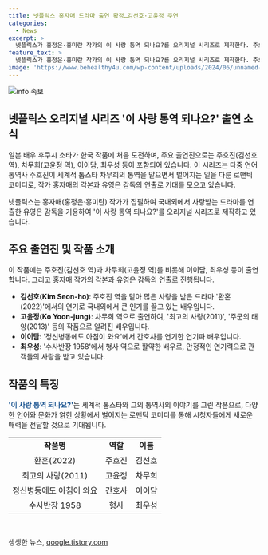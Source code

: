 ```yaml
---
title: 넷플릭스 홍자매 드라마 출연 확정…김선호·고윤정 주연
categories:
  - News
excerpt: >
  넷플릭스가 홍정은·홍미란 작가의 이 사랑 통역 되나요?를 오리지널 시리즈로 제작한다. 주요 출연진으로는 주호진(김선호), 차무희(고윤정), 그리고 일본 배우 후쿠시 소타가 등장한다. 또한, 이이담과 최우성도 함께 출연하며, 감독은 유영은이 맡는다. 홍자매 작가는 드라마 환혼, 호텔 델루나, 최고의 사랑, 주군의 태양을 집필한 작가로 유명하다.
feature_text: >
  넷플릭스가 홍정은·홍미란 작가의 이 사랑 통역 되나요?를 오리지널 시리즈로 제작한다. 주요 출연진으로는 주호진(김선호), 차무희(고윤정), 그리고 일본 배우 후쿠시 소타가 등장한다. 또한, 이이담과 최우성도 함께 출연하며, 감독은 유영은이 맡는다. 홍자매 작가는 드라마 환혼, 호텔 델루나, 최고의 사랑, 주군의 태양을 집필한 작가로 유명하다.
image: 'https://www.behealthy4u.com/wp-content/uploads/2024/06/unnamed-file.png'
---
```


<p><img src="https://www.behealthy4u.com/wp-content/uploads/2024/06/unnamed-file.png" alt="info 속보" /></p>

<h2 data-ke-size="size26">넷플릭스 오리지널 시리즈 '이 사랑 통역 되나요?' 출연 소식</h2>

<p>일본 배우 후쿠시 소타가 한국 작품에 처음 도전하며, 주요 출연진으로는 주호진(김선호 역), 차무희(고윤정 역), 이이담, 최우성 등이 포함되어 있습니다. 이 시리즈는 다중 언어 통역사 주호진이 세계적 톱스타 차무희의 통역을 맡으면서 벌어지는 일을 다룬 로맨틱 코미디로, 작가 홍자매의 각본과 유영은 감독의 연출로 기대를 모으고 있습니다.</p>

<p data-ke-size="size16">넷플릭스는 홍자매(홍정은·홍미란) 작가가 집필하여 국내외에서 사랑받는 드라마를 연출한 유영은 감독을 기용하여 '이 사랑 통역 되나요?'를 오리지널 시리즈로 제작하고 있습니다.</p>

<h2 data-ke-size="size26">주요 출연진 및 작품 소개</h2>

<p>이 작품에는 주호진(김선호 역)과 차무희(고윤정 역)를 비롯해 이이담, 최우성 등이 출연합니다. 그리고 홍자매 작가의 각본과 유영은 감독의 연출로 진행됩니다.</p>

<ul>
  <li><b>김선호(Kim Seon-ho)</b>: 주호진 역을 맡아 많은 사랑을 받은 드라마 '환혼(2022)'에서의 연기로 국내외에서 큰 인기를 끌고 있는 배우입니다.</li>
  <li><b>고윤정(Ko Yoon-jung)</b>: 차무희 역으로 출연하여, '최고의 사랑(2011)', '주군의 태양(2013)' 등의 작품으로 알려진 배우입니다.</li>
  <li><b>이이담</b>: '정신병동에도 아침이 와요'에서 간호사를 연기한 연기파 배우입니다.</li>
  <li><b>최우성</b>: '수사반장 1958'에서 형사 역으로 활약한 배우로, 안정적인 연기력으로 관객들의 사랑을 받고 있습니다.</li>
</ul>

<h2 data-ke-size="size26">작품의 특징</h2>

<p><b><span style="color: #1a5490;">'이 사랑 통역 되나요?'</span></b>는 세계적 톱스타와 그의 통역사의 이야기를 그린 작품으로, 다양한 언어와 문화가 얽힌 상황에서 벌어지는 로맨틱 코미디를 통해 시청자들에게 새로운 매력을 전달할 것으로 기대됩니다.</p>

<table>
  <tr>
    <td style="text-align: center; height: 17px;"><b>작품명</b></td>
    <td style="text-align: center; height: 17px;"><b>역할</b></td>
    <td style="text-align: center; height: 17px;"><b>이름</b></td>
  </tr>
  <tr>
    <td style="text-align: center; height: 17px;">환혼(2022)</td>
    <td style="text-align: center; height: 17px;">주호진</td>
    <td style="text-align: center; height: 17px;">김선호</td>
  </tr>
  <tr>
    <td style="text-align: center; height: 17px;">최고의 사랑(2011)</td>
    <td style="text-align: center; height: 17px;">고윤정</td>
    <td style="text-align: center; height: 17px;">차무희</td>
  </tr>
  <tr>
    <td style="text-align: center; height: 17px;">정신병동에도 아침이 와요</td>
    <td style="text-align: center; height: 17px;">간호사</td>
    <td style="text-align: center; height: 17px;">이이담</td>
  </tr>
  <tr>
    <td style="text-align: center; height: 17px;">수사반장 1958</td>
    <td style="text-align: center; height: 17px;">형사</td>
    <td style="text-align: center; height: 17px;">최우성</td>
  </tr>
</table>

<p data-ke-size="size16">&nbsp;</p>
생생한 뉴스, <a href="https://qoogle.tistory.com" rel="dofollow">qoogle.tistory.com</a>


